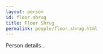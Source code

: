 ```yaml
---
layout: person
id: floor.shrug
title: Floor Shrug
permalink: people/floor.shrug.html
---
```


Person details...